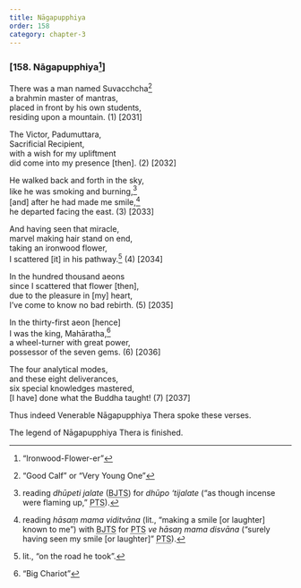 ```yaml
---
title: Nāgapupphiya
order: 158
category: chapter-3
---
```


### \[158. Nāgapupphiya[^1]\]

There was a man named Suva<span class="diacritics" data-state="on">c</span><span class="no-diacritics" data-state="off">ch</span>cha[^2]  
a brahmin master of mantras,  
placed in front by his own students,  
residing upon a mountain. (1) \[2031\]

The Victor, Padumuttara,  
Sacrificial Recipient,  
with a wish for my upliftment  
did come into my presence \[then\]. (2) \[2032\]

He walked back and forth in the sky,  
like he was smoking and burning,[^3]  
\[and\] after he had made me smile,[^4]  
he departed facing the east. (3) \[2033\]

And having seen that miracle,  
marvel making hair stand on end,  
taking an ironwood flower,  
I scattered \[it\] in his pathway.[^5] (4) \[2034\]

In the hundred thousand aeons  
since I scattered that flower \[then\],  
due to the pleasure in \[my\] heart,  
I’ve come to know no bad rebirth. (5) \[2035\]

In the thirty-first aeon \[hence\]  
I was the king, Mahāratha,[^6]  
a wheel-turner with great power,  
possessor of the seven gems. (6) \[2036\]

The four analytical modes,  
and these eight deliverances,  
six special knowledges mastered,  
\[I have\] done what the Buddha taught! (7) \[2037\]

Thus indeed Venerable Nāgapupphiya Thera spoke these verses.

The legend of Nāgapupphiya Thera is finished.

[^1]: “Ironwood-Flower-er”

[^2]: “Good Calf” or “Very Young One”

[^3]: reading *dhūpeti jalate* (<abbr title="Buddha Jayanthi Tripitaka Series">BJTS</abbr>) for *dhūpo ‘tijalate* (“as though incense were flaming up,” <abbr title="Pali Text Society">PTS</abbr>).

[^4]: reading *hāsaṃ mama viditvāna* (lit., “making a smile \[or laughter\] known to me”) with <abbr title="Buddha Jayanthi Tripitaka Series">BJTS</abbr> for <abbr title="Pali Text Society">PTS</abbr> *ve hāsaŋ mama disvāna* (“surely having seen my smile \[or laughter\]” <abbr title="Pali Text Society">PTS</abbr>).

[^5]: lit., “on the road he took”.

[^6]: “Big Chariot”
